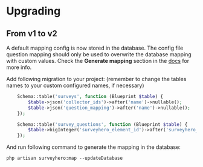 # Upgrading

## From v1 to v2

A default mapping config is now stored in the database. The config file question mapping should only be used to overwrite the database mapping with custom values.
Check the **Generate mapping** section in the [docs](README.md) for more info.

Add following migration to your project: (remember to change the tables names to your custom configured names, if necessary)

```php
    Schema::table('surveys', function (Blueprint $table) {
        $table->json('collector_ids')->after('name')->nullable();
        $table->json('question_mapping')->after('name')->nullable();
    });

    Schema::table('survey_questions', function (Blueprint $table) {
        $table->bigInteger('surveyhero_element_id')->after('surveyhero_question_id')->nullable();
    });
```

And run following command to generate the mapping in the database:

```shell
php artisan surveyhero:map --updateDatabase
```
